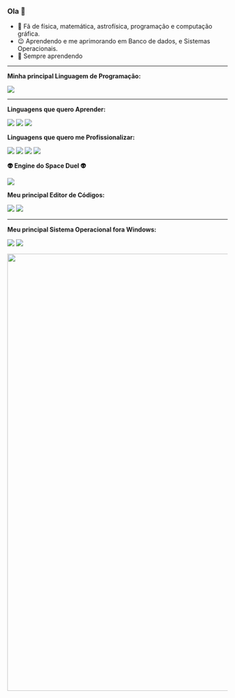 ### Ola 👋

<!--
**GustavoGLD/GustavoGLD** is a ✨ _special_ ✨ repository because its `README.md` (this file) appears on your GitHub profile.

Here are some ideas to get you started:

- 🌱 I’m currently learning Linux
- 👯 I’m looking to collaborate on ...
- 🤔 I’m looking for help with ...
- 💬 Ask me about ...
- 📫 How to reach me: ...
- 😄 Pronouns: ...
- ⚡ Fun fact: ...
-->

- 🧐  Fã de física, matemática, astrofísica, programação e computação gráfica.
- 😉 Aprendendo e me aprimorando em Banco de dados, e Sistemas Operacionais.
- 🖖 Sempre aprendendo


-----

**Minha principal Linguagem de Programação:**

![](https://img.shields.io/badge/C%23-239120?style=for-the-badge&logo=c-sharp&logoColor=white)

------

**Linguagens que quero Aprender:**

![](https://img.shields.io/badge/C-00599C?style=for-the-badge&logo=c&logoColor=white)
![](https://img.shields.io/badge/Rust-000000?style=for-the-badge&logo=rust&logoColor=white)
![](https://img.shields.io/badge/Python-FFD43B?style=for-the-badge&logo=python&logoColor=darkgreen)

**Linguagens que quero me Profissionalizar:**

![](https://img.shields.io/badge/C%23-239120?style=for-the-badge&logo=c-sharp&logoColor=white)
![](https://img.shields.io/badge/C%2B%2B-00599C?style=for-the-badge&logo=c%2B%2B&logoColor=white)
![](https://img.shields.io/badge/JavaScript-323330?style=for-the-badge&logo=javascript&logoColor=F7DF1E)
![](https://img.shields.io/badge/Python-FFD43B?style=for-the-badge&logo=python&logoColor=darkgreen)

**👽 Engine do Space Duel 👽**

![](https://img.shields.io/badge/Unity-100000?style=for-the-badge&logo=unity&logoColor=white)

**Meu principal Editor de Códigos:**


![](https://img.shields.io/badge/Visual_Studio_Code-0078D4?style=for-the-badge&logo=visual%20studio%20code&logoColor=white)
![](https://img.shields.io/badge/sublime_text-%23575757.svg?&style=for-the-badge&logo=sublime-text&logoColor=important) 

------

**Meu principal Sistema Operacional fora Windows:**

![](https://img.shields.io/badge/Ubuntu-E95420?style=for-the-badge&logo=ubuntu&logoColor=white)
![](https://img.shields.io/badge/Arch_Linux-1793D1?style=for-the-badge&logo=arch-linux&logoColor=white) 

<img src="https://github.com/TheDudeThatCode/TheDudeThatCode/blob/master/Assets/Mario_Gameplay.gif" width="1000px">



